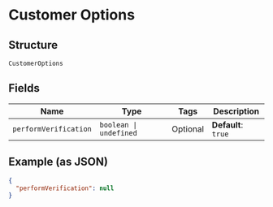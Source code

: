 
# Customer Options

## Structure

`CustomerOptions`

## Fields

| Name | Type | Tags | Description |
|  --- | --- | --- | --- |
| `performVerification` | `boolean \| undefined` | Optional | **Default**: `true` |

## Example (as JSON)

```json
{
  "performVerification": null
}
```

